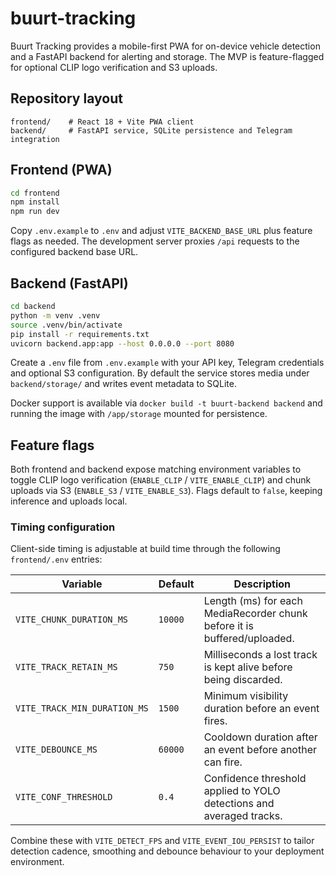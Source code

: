 # buurt-tracking
Buurt Tracking provides a mobile-first PWA for on-device vehicle detection and a FastAPI backend for alerting and storage. The MVP is
feature-flagged for optional CLIP logo verification and S3 uploads.

## Repository layout

```
frontend/    # React 18 + Vite PWA client
backend/     # FastAPI service, SQLite persistence and Telegram integration
```

## Frontend (PWA)

```bash
cd frontend
npm install
npm run dev
```

Copy `.env.example` to `.env` and adjust `VITE_BACKEND_BASE_URL` plus feature flags as needed. The development server proxies `/api`
requests to the configured backend base URL.

## Backend (FastAPI)

```bash
cd backend
python -m venv .venv
source .venv/bin/activate
pip install -r requirements.txt
uvicorn backend.app:app --host 0.0.0.0 --port 8080
```

Create a `.env` file from `.env.example` with your API key, Telegram credentials and optional S3 configuration. By default the service
stores media under `backend/storage/` and writes event metadata to SQLite.

Docker support is available via `docker build -t buurt-backend backend` and running the image with `/app/storage` mounted for
persistence.

## Feature flags

Both frontend and backend expose matching environment variables to toggle CLIP logo verification (`ENABLE_CLIP` / `VITE_ENABLE_CLIP`) and
chunk uploads via S3 (`ENABLE_S3` / `VITE_ENABLE_S3`). Flags default to `false`, keeping inference and uploads local.

### Timing configuration

Client-side timing is adjustable at build time through the following `frontend/.env` entries:

| Variable | Default | Description |
| --- | --- | --- |
| `VITE_CHUNK_DURATION_MS` | `10000` | Length (ms) for each MediaRecorder chunk before it is buffered/uploaded. |
| `VITE_TRACK_RETAIN_MS` | `750` | Milliseconds a lost track is kept alive before being discarded. |
| `VITE_TRACK_MIN_DURATION_MS` | `1500` | Minimum visibility duration before an event fires. |
| `VITE_DEBOUNCE_MS` | `60000` | Cooldown duration after an event before another can fire. |
| `VITE_CONF_THRESHOLD` | `0.4` | Confidence threshold applied to YOLO detections and averaged tracks. |

Combine these with `VITE_DETECT_FPS` and `VITE_EVENT_IOU_PERSIST` to tailor detection cadence, smoothing and debounce behaviour to
your deployment environment.
